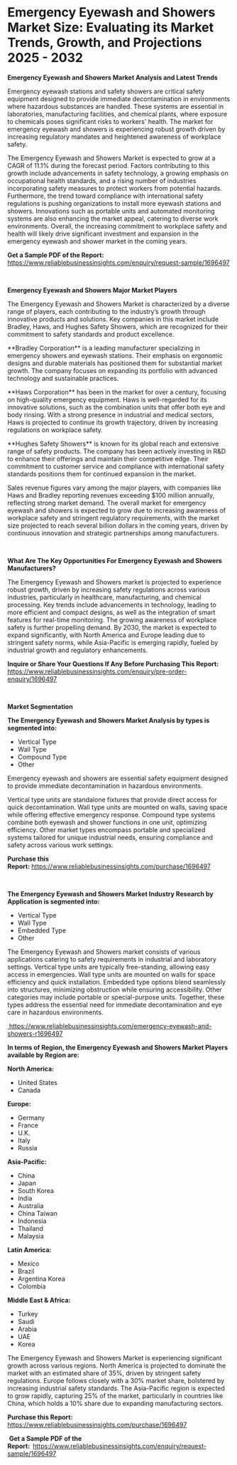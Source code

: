 <p><h1>Emergency Eyewash and Showers Market Size: Evaluating its Market Trends, Growth, and Projections 2025 - 2032</h1></p><p><strong>Emergency Eyewash and Showers Market Analysis and Latest Trends</strong></p>
<p><p>Emergency eyewash stations and safety showers are critical safety equipment designed to provide immediate decontamination in environments where hazardous substances are handled. These systems are essential in laboratories, manufacturing facilities, and chemical plants, where exposure to chemicals poses significant risks to workers' health. The market for emergency eyewash and showers is experiencing robust growth driven by increasing regulatory mandates and heightened awareness of workplace safety.</p><p>The Emergency Eyewash and Showers Market is expected to grow at a CAGR of 11.1% during the forecast period. Factors contributing to this growth include advancements in safety technology, a growing emphasis on occupational health standards, and a rising number of industries incorporating safety measures to protect workers from potential hazards. Furthermore, the trend toward compliance with international safety regulations is pushing organizations to install more eyewash stations and showers. Innovations such as portable units and automated monitoring systems are also enhancing the market appeal, catering to diverse work environments. Overall, the increasing commitment to workplace safety and health will likely drive significant investment and expansion in the emergency eyewash and shower market in the coming years.</p></p>
<p><strong>Get a Sample PDF of the Report:&nbsp;</strong> <a href="https://www.reliablebusinessinsights.com/enquiry/request-sample/1696497?utm_campaign=2440&utm_medium=2&utm_source=Github&utm_content=ia&utm_term=13042025&utm_id=emergency-eyewash-and-showers">https://www.reliablebusinessinsights.com/enquiry/request-sample/1696497</a></p>
<p>&nbsp;</p>
<p><strong>Emergency Eyewash and Showers Major Market Players</strong></p>
<p><p>The Emergency Eyewash and Showers Market is characterized by a diverse range of players, each contributing to the industry’s growth through innovative products and solutions. Key companies in this market include Bradley, Haws, and Hughes Safety Showers, which are recognized for their commitment to safety standards and product excellence.</p><p>**Bradley Corporation** is a leading manufacturer specializing in emergency showers and eyewash stations. Their emphasis on ergonomic designs and durable materials has positioned them for substantial market growth. The company focuses on expanding its portfolio with advanced technology and sustainable practices.</p><p>**Haws Corporation** has been in the market for over a century, focusing on high-quality emergency equipment. Haws is well-regarded for its innovative solutions, such as the combination units that offer both eye and body rinsing. With a strong presence in industrial and medical sectors, Haws is projected to continue its growth trajectory, driven by increasing regulations on workplace safety.</p><p>**Hughes Safety Showers** is known for its global reach and extensive range of safety products. The company has been actively investing in R&D to enhance their offerings and maintain their competitive edge. Their commitment to customer service and compliance with international safety standards positions them for continued expansion in the market.</p><p>Sales revenue figures vary among the major players, with companies like Haws and Bradley reporting revenues exceeding $100 million annually, reflecting strong market demand. The overall market for emergency eyewash and showers is expected to grow due to increasing awareness of workplace safety and stringent regulatory requirements, with the market size projected to reach several billion dollars in the coming years, driven by continuous innovation and strategic partnerships among manufacturers.</p></p>
<p>&nbsp;</p>
<p><strong>What Are The Key Opportunities For Emergency Eyewash and Showers Manufacturers?</strong></p>
<p><p>The Emergency Eyewash and Showers market is projected to experience robust growth, driven by increasing safety regulations across various industries, particularly in healthcare, manufacturing, and chemical processing. Key trends include advancements in technology, leading to more efficient and compact designs, as well as the integration of smart features for real-time monitoring. The growing awareness of workplace safety is further propelling demand. By 2030, the market is expected to expand significantly, with North America and Europe leading due to stringent safety norms, while Asia-Pacific is emerging rapidly, fueled by industrial growth and regulatory enhancements.</p></p>
<p><strong>Inquire or Share Your Questions If Any Before Purchasing This Report:</strong> <a href="https://www.reliablebusinessinsights.com/enquiry/pre-order-enquiry/1696497?utm_campaign=2440&utm_medium=2&utm_source=Github&utm_content=ia&utm_term=13042025&utm_id=emergency-eyewash-and-showers">https://www.reliablebusinessinsights.com/enquiry/pre-order-enquiry/1696497</a></p>
<p>&nbsp;</p>
<p><strong>Market Segmentation</strong></p>
<p><strong>The Emergency Eyewash and Showers Market Analysis by types is segmented into:</strong></p>
<p><ul><li>Vertical Type</li><li>Wall Type</li><li>Compound Type</li><li>Other</li></ul></p>
<p><p>Emergency eyewash and showers are essential safety equipment designed to provide immediate decontamination in hazardous environments. </p><p>Vertical type units are standalone fixtures that provide direct access for quick decontamination. Wall type units are mounted on walls, saving space while offering effective emergency response. Compound type systems combine both eyewash and shower functions in one unit, optimizing efficiency. Other market types encompass portable and specialized systems tailored for unique industrial needs, ensuring compliance and safety across various work settings.</p></p>
<p><strong>Purchase this Report:&nbsp;</strong><a href="https://www.reliablebusinessinsights.com/purchase/1696497?utm_campaign=2440&utm_medium=2&utm_source=Github&utm_content=ia&utm_term=13042025&utm_id=emergency-eyewash-and-showers">https://www.reliablebusinessinsights.com/purchase/1696497</a></p>
<p>&nbsp;</p>
<p><strong>The Emergency Eyewash and Showers Market Industry Research by Application is segmented into:</strong></p>
<p><ul><li>Vertical Type</li><li>Wall Type</li><li>Embedded Type</li><li>Other</li></ul></p>
<p><p>The Emergency Eyewash and Showers market consists of various applications catering to safety requirements in industrial and laboratory settings. Vertical type units are typically free-standing, allowing easy access in emergencies. Wall type units are mounted on walls for space efficiency and quick installation. Embedded type options blend seamlessly into structures, minimizing obstruction while ensuring accessibility. Other categories may include portable or special-purpose units. Together, these types address the essential need for immediate decontamination and eye care in hazardous environments.</p></p>
<p><a href="https://www.reliablebusinessinsights.com/emergency-eyewash-and-showers-r1696497?utm_campaign=2440&utm_medium=2&utm_source=Github&utm_content=ia&utm_term=13042025&utm_id=emergency-eyewash-and-showers">&nbsp;https://www.reliablebusinessinsights.com/emergency-eyewash-and-showers-r1696497</a></p>
<p><strong>In terms of Region, the Emergency Eyewash and Showers Market Players available by Region are:</strong></p>
<p>
    <p> <strong> North America: </strong>
        <ul>
            <li>United States</li>
            <li>Canada</li>
        </ul>
        </p> 
    <p> <strong> Europe: </strong>
        <ul>
            <li>Germany</li>
            <li>France</li>
            <li>U.K.</li>
            <li>Italy</li>
            <li>Russia</li>
        </ul>
        </p> 
    <p> <strong> Asia-Pacific: </strong>
        <ul>
            <li>China</li>
            <li>Japan</li>
            <li>South Korea</li>
            <li>India</li>
            <li>Australia</li>
            <li>China Taiwan</li>
            <li>Indonesia</li>
            <li>Thailand</li>
            <li>Malaysia</li>
        </ul>
        </p> 
    <p> <strong> Latin America: </strong>
        <ul>
            <li>Mexico</li>
            <li>Brazil</li>
            <li>Argentina Korea</li>
            <li>Colombia</li>
        </ul>
        </p> 
    <p> <strong> Middle East & Africa: </strong>
        <ul>
            <li>Turkey</li>
            <li>Saudi</li>
            <li>Arabia</li>
            <li>UAE</li>
            <li>Korea</li>
        </ul>
    </p>
    </p>
<p><p>The Emergency Eyewash and Showers Market is experiencing significant growth across various regions. North America is projected to dominate the market with an estimated share of 35%, driven by stringent safety regulations. Europe follows closely with a 30% market share, bolstered by increasing industrial safety standards. The Asia-Pacific region is expected to grow rapidly, capturing 25% of the market, particularly in countries like China, which holds a 10% share due to expanding manufacturing sectors.</p></p>
<p><strong>Purchase this Report: </strong><a href="https://www.reliablebusinessinsights.com/purchase/1696497?utm_campaign=2440&utm_medium=2&utm_source=Github&utm_content=ia&utm_term=13042025&utm_id=emergency-eyewash-and-showers">https://www.reliablebusinessinsights.com/purchase/1696497</a></p>
<p>&nbsp;<strong>Get a Sample PDF of the Report:&nbsp;&nbsp;</strong><a href="https://www.reliablebusinessinsights.com/enquiry/request-sample/1696497?utm_campaign=2440&utm_medium=2&utm_source=Github&utm_content=ia&utm_term=13042025&utm_id=emergency-eyewash-and-showers">https://www.reliablebusinessinsights.com/enquiry/request-sample/1696497</a></p>
<p><strong></strong></p>
<p><p></p><p></p><p></p></p>